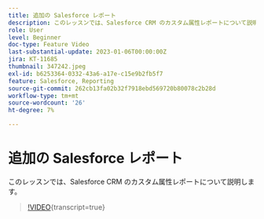 ```yaml
---
title: 追加の Salesforce レポート
description: このレッスンでは、Salesforce CRM のカスタム属性レポートについて説明します。
role: User
level: Beginner
doc-type: Feature Video
last-substantial-update: 2023-01-06T00:00:00Z
jira: KT-11685
thumbnail: 347242.jpeg
exl-id: b6253364-0332-43a6-a17e-c15e9b2fb5f7
feature: Salesforce, Reporting
source-git-commit: 262cb13fa02b32f7918ebd569720b80078c2b28d
workflow-type: tm+mt
source-wordcount: '26'
ht-degree: 7%

---
```


# 追加の Salesforce レポート

このレッスンでは、Salesforce CRM のカスタム属性レポートについて説明します。

>[!VIDEO](https://video.tv.adobe.com/v/347242/?learn=on){transcript=true}
